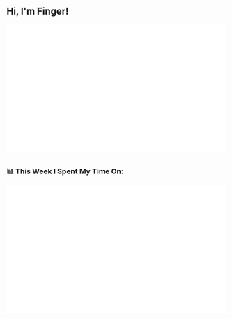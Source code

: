 <h2> Hi, I'm Finger!</h2>

<img align="right" src="https://raw.githubusercontent.com/spianmo/github-stats/master/generated/overview.svg#gh-light-mode-only">

<!-- <img align="right" height="160em" src="https://github-readme-stats-eight-theta.vercel.app/api/top-langs/?username=spianmo&layout=compact&langs_count=8&theme=algolia"/>	 -->
	
```go
package main

type Me struct {
	Name   string
	Job    string
	Code   string
	Skills string
}

func main() {
	me := &Me{
		Name:   "Finger",
		Job:    "Client-side Engineer",
		Code:   "Java, Kotlin, C#, Rust and C++ and Others",
		Skills: "Android, Security, Cross-platform client, NLP, CV, ASR ^o^",
	}
	_ = me
}
```


<h3>📊 This Week I Spent My Time On:</h3>
<img align='right' src="https://raw.githubusercontent.com/spianmo/github-stats/master/generated/languages.svg#gh-light-mode-only">

<!--START_SECTION:waka-->

```txt
Kotlin            15 hrs 16 mins  ██████████▓░░░░░░░░░░░░░░   43.15 %
Vue.js            9 hrs 34 mins   ██████▓░░░░░░░░░░░░░░░░░░   27.07 %
Java              7 hrs 46 mins   █████▒░░░░░░░░░░░░░░░░░░░   21.95 %
Python            36 mins         ▒░░░░░░░░░░░░░░░░░░░░░░░░   01.74 %
Groovy            24 mins         ▒░░░░░░░░░░░░░░░░░░░░░░░░   01.14 %
```

<!--END_SECTION:waka-->
